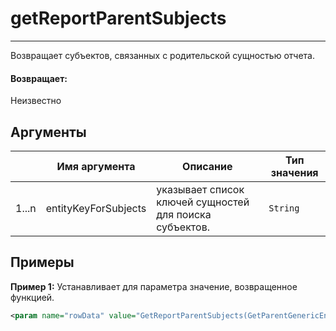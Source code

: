 # getReportParentSubjects

---

Возвращает субъектов, связанных с родительской сущностью отчета.

#### Возвращает:

Неизвестно

## Аргументы

|  | Имя аргумента | Описание | Тип значения |
| --- | --- | --- | --- |
| 1...n | entityKeyForSubjects | указывает список ключей сущностей для поиска субъектов. | `String` |

## Примеры

**Пример 1:** Устанавливает для параметра значение, возвращенное функцией.
```xml
<param name="rowData" value="GetReportParentSubjects(GetParentGenericEntityTableKeys('X_SUSPECT.X_PARTY_RK'))" />
```

